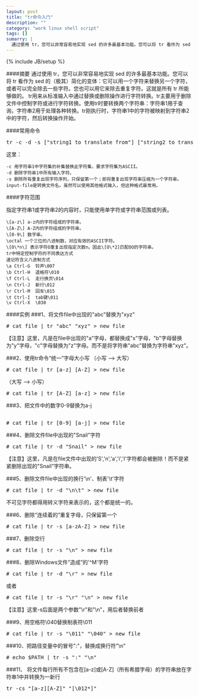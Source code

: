 ```yaml
---
layout: post
title: "tr命令入门"
description: ""
category: "work linux shell script"
tags: []
sumarry: |
  通过使用 tr，您可以非常容易地实现 sed 的许多最基本功能。您可以将 tr 看作为 sed 的（极其）简化的变体：它可以用一个字符来替换另一个字符，或者可以完全除去一些字符。您也可以用它来除去重复字符。这就是所有 tr 所能够做的。 tr用来从标准输入中通过替换或删除操作进行字符转换。tr主要用于删除文件中控制字符或进行字符转换。使用tr时要转换两个字符串：字符串1用于查询，字符串2用于处理各种转换。tr刚执行时，字符串1中的字符被映射到字符串2中的字符，然后转换操作开始。
---
```

{% include JB/setup %}


####摘要
通过使用 tr，您可以非常容易地实现 sed 的许多最基本功能。您可以将 tr 看作为 sed 的（极其）简化的变体：它可以用一个字符来替换另一个字符，或者可以完全除去一些字符。您也可以用它来除去重复字符。这就是所有 tr 所能够做的。 tr用来从标准输入中通过替换或删除操作进行字符转换。tr主要用于删除文件中控制字符或进行字符转换。使用tr时要转换两个字符串：字符串1用于查询，字符串2用于处理各种转换。tr刚执行时，字符串1中的字符被映射到字符串2中的字符，然后转换操作开始。


####常用命令 
<pre class="brush: js;">
tr -c -d -s ["string1_to_translate_from"] ["string2_to_translate_to"] &lt; input-file
</pre>
这里：

	-c 用字符串1中字符集的补集替换此字符集，要求字符集为ASCII。
	-d 删除字符串1中所有输入字符。
	-s 删除所有重复出现字符序列，只保留第一个；即将重复出现字符串压缩为一个字符串。	
	input-file是转换文件名。虽然可以使用其他格式输入，但这种格式最常用。


####字符范围

指定字符串1或字符串2的内容时，只能使用单字符或字符串范围或列表。

	\[a-z\] a-z内的字符组成的字符串。
	\[A-Z\] A-Z内的字符组成的字符串。
	\[0-9\] 数字串。
	\octal 一个三位的八进制数，对应有效的ASCII字符。
	\[O\*n\] 表示字符O重复出现指定次数n。因此\[O\*2]匹配OO的字符串。
	tr中特定控制字符的不同表达方式
	速记符含义八进制方式
	\a Ctrl-G  铃声\007
	\b Ctrl-H  退格符\010
	\f Ctrl-L  走行换页\014
	\n Ctrl-J  新行\012
	\r Ctrl-M  回车\015
	\t Ctrl-I  tab键\011
	\v Ctrl-X  \030


####实例
###1、将文件file中出现的"abc"替换为"xyz"

<pre class="brush: js;">
# cat file | tr "abc" "xyz" > new_file
</pre>

【注意】这里，凡是在file中出现的"a"字母，都替换成"x"字母，"b"字母替换为"y"字母，"c"字母替换为"z"字母。而不是将字符串"abc"替换为字符串"xyz"。
 
###2、使用tr命令“统一”字母大小写
（小写 --> 大写）

<pre class="brush: js;">
# cat file | tr [a-z] [A-Z] > new_file
</pre>
（大写 --> 小写）

<pre class="brush: js;">
# cat file | tr [A-Z] [a-z] > new_file
</pre>
###3、把文件中的数字0-9替换为a-j

<pre class="brush: js;"> 
# cat file | tr [0-9] [a-j] > new_file
</pre>

###4、删除文件file中出现的"Snail"字符
 
<pre class="brush: js;">
# cat file | tr -d "Snail" > new_file
</pre>
 
【注意】这里，凡是在file文件中出现的'S','n','a','i','l'字符都会被删除！而不是紧紧删除出现的"Snail”字符串。
 
###5、删除文件file中出现的换行'\n'、制表'\t'字符

<pre class="brush: js;">
# cat file | tr -d "\n\t" > new_file
</pre>
 
不可见字符都得用转义字符来表示的，这个都是统一的。
 
###6、删除“连续着的”重复字母，只保留第一个
 
<pre class="brush: js;">
# cat file | tr -s [a-zA-Z] > new_file
</pre>
 
###7、删除空行
 
<pre class="brush: js;">
# cat file | tr -s "\n" > new_file
</pre>
 
###8、删除Windows文件“造成”的'^M'字符
 
<pre class="brush: js;">
# cat file | tr -d "\r" > new_file
</pre>
或者

<pre class="brush: js;">
# cat file | tr -s "\r" "\n" > new_file
</pre>
 
【注意】这里-s后面是两个参数"\r"和"\n"，用后者替换前者
 
###9、用空格符\040替换制表符\011
 
<pre class="brush: js;">
# cat file | tr -s "\011" "\040" > new_file
</pre>
 
###10、把路径变量中的冒号":"，替换成换行符"\n"
 
<pre class="brush: js;">
# echo $PATH | tr -s ":" "\n"
</pre>

###11、 将文件每行所有不包含在\[a-z]或\[A-Z]（所有希腊字母）的字符串放在字符串1中并转换为一新行

<pre class="brush: js;">
tr -cs "[a-z][A-Z]" "[\012*]" 
</pre>
